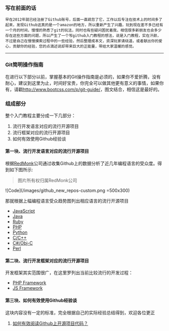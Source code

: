 ### 写在前面的话

	早在2012年就已经注册了Github账号，后面一直疏忽了它，工作以后专注在技术上的时间多了起来，发现Github这真的是一个amazon的地方，所以重新产生了兴趣，玩到现在差不多已经有一个月的时间，慢慢的熟悉了git的玩法，同时也有些疑问困扰着我，相信很多新朋友也会多少存在这些方面的问题，所以产生了一个写github入门教程的想法，说是入门教程，实在汗颜，不过是自己在慢慢摸索过程中的一些经验，然后整理成本文，资深玩家请绕道，或者献出你的爱心，贡献你的经验，您的点滴述说却带来巨大的正能量，带给大家温暖的感觉。

---

### Git简明操作指南
在进行以下部分以前，掌握基本的Git操作指南是必须的，如果你不爱折腾，没有耐心，建议到这里为止，时间好宝贵，你完全可以做其他更有意义的事情，如果你有，请戳<http://www.bootcss.com/p/git-guide/>，图文结合，相信这是最好的。


### 组成部分

整个入门教程主要分成一下几部分：

1. 流行开发语言对应的流行开源项目
2. 流行框架对应的流行开源项目
3. 如何有效使用Github经验谈 

#### 第一块、流行开发语言对应的流行开源项目
根据[RedMonk](http://redmonk.com/dberkholz/2014/05/02/github-language-trends-and-the-fragmenting-landscape/)公司通过收集Github上的数据分析了近几年编程语言的受众度。得到如下图所示:
> 图片所有权归属RedMonk公司

![Code](/images/github_new_repos-custom.png =500x300)

那就根据上幅编程语言受众趋势图列出相应语言的流行开源项目

- [JavaScript](javascript.md)
- [Java](java.md)
- [Ruby](ruby.md)
- [PHP](php.md)
- [Python](python.md)
- [C/C++](c-c_plus.md)
- [C#/Obj-C](obj-c.md)
- [Perl](perl.md)

#### 第二块、流行开发框架对应的流行开源项目
开发框架其实范围很广，在这里罗列出当前比较流行的开发过程：

- [PHP Framework](php-framework.md)
- [JS Framework](js-framework.md)

#### 第三块、如何有效使用Github经验谈
这块内容没有一定的标准，完全根据自己的实际经验总结得到，欢迎各位更正

1. [如何有效阅读Github上开源项目代码？](http://www.zhihu.com/question/26480537)


